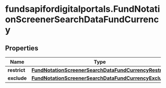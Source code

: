 # fundsapifordigitalportals.FundNotationScreenerSearchDataFundCurrency

## Properties

Name | Type | Description | Notes
------------ | ------------- | ------------- | -------------
**restrict** | [**FundNotationScreenerSearchDataFundCurrencyRestrict**](FundNotationScreenerSearchDataFundCurrencyRestrict.md) |  | [optional] 
**exclude** | [**FundNotationScreenerSearchDataFundCurrencyExclude**](FundNotationScreenerSearchDataFundCurrencyExclude.md) |  | [optional] 


